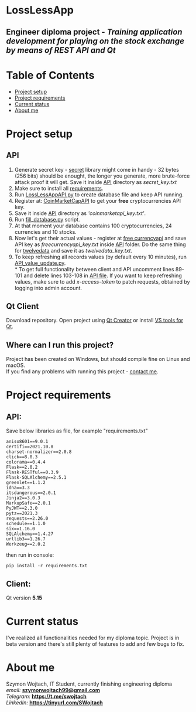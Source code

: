 # LossLessApp

## Engineer diploma project - *Training application development for playing on the stock exchange by means of REST API and Qt*

# Table of Contents
- [Project setup](#project-setup)
- [Project requirements](#project-requirements)
- [Current status](#current-status)
- [About me](#about-me)

# Project setup

## API

1. Generate secret key - [secret](https://docs.python.org/3/library/secrets.html) library might come in handy - 32 bytes (256 bits) should be enought, the longer you generate, more brute-force attack proof it will get. 
Save it inside [API](API) directory as *secret_key.txt*
2. Make sure to install all [requirements](#project-requirements).
3. Run [LossLessAppAPI.py](API/LossLessAppAPI.py) to create database file and keep API running.
4. Register at: [CoinMarketCapAPI](https://pro.coinmarketcap.com/) to get your **free** cryptocurrencies API key.
5. Save it inside [API](API) directory as *'coinmarketapi_key.txt'*.
6. Run [fill_database.py](API/fill_database.py) script.
7. At that moment your database contains 100 cryptocurrencies, 24 currencies and 10 stocks.
8. Now let's get their actual values - register at [free currencyapi](https://freecurrencyapi.net/) and save API key as *freecurrencyapi_key.txt* inside [API](API) folder. Do the same thing for [twelvedata](https://twelvedata.com/) and save it as *twelvedata_key.txt*.
9. To keep refreshing all records values (by default every 10 minutes), run [API_value_update.py](API/API_value_update.py).\
\* To get full functionality between client and API uncomment lines 89-101 and delete lines 103-108 in [API file](API/LossLessAppAPI.py). If you want to keep refreshing values, make sure to add *x-access-token* to patch requests, obtained by logging into admin account.

## Qt Client
Download repository. Open project using [Qt Creator](https://www.qt.io/product/development-tools) or install [VS tools for Qt](https://doc.qt.io/qtvstools/qtvstools-getting-started.html).

## Where can I run this project?
Project has been created on Windows, but should compile fine on Linux and macOS.\
If you find any problems with running this project - [contact me](#about-me).

# Project requirements

## API:
Save below libraries as file, for example "requirements.txt"
```
aniso8601==9.0.1
certifi==2021.10.8
charset-normalizer==2.0.8
click==8.0.3
colorama==0.4.4
Flask==2.0.2
Flask-RESTful==0.3.9
Flask-SQLAlchemy==2.5.1
greenlet==1.1.2
idna==3.3
itsdangerous==2.0.1
Jinja2==3.0.3
MarkupSafe==2.0.1
PyJWT==2.3.0
pytz==2021.3
requests==2.26.0
schedule==1.1.0
six==1.16.0
SQLAlchemy==1.4.27
urllib3==1.26.7
Werkzeug==2.0.2
```
then run in console:
```
pip install -r requirements.txt
```
## Client:

Qt version **5.15**

# Current status
I've realized all functionalities needed for my diploma topic. Project is in beta version and there's still plenty of features to add and few bugs to fix.

# About me
Szymon Wojtach, IT Student, currently finishing engineering diploma\
*email:* **szymonwojtach99@gmail.com** \
*Telegram:* **https://t.me/swojtach** \
*LinkedIn:* **https://tinyurl.com/SWojtach** 
